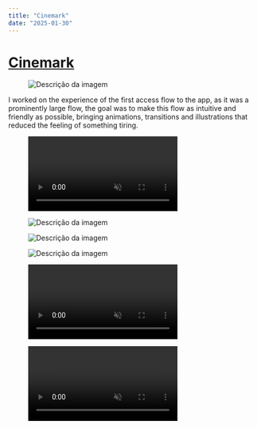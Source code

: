 ```yaml
---
title: "Cinemark"
date: "2025-01-30"
---
```


# [Cinemark](/cinemark)

<figure>
  <img src="/_posts/cinemark/07.png" alt="Descrição da imagem">
</figure>

I worked on the experience of the first access flow to the app, as it was a prominently large flow, the goal was to make this flow as intuitive and friendly as possible, bringing animations, transitions and illustrations that reduced the feeling of something tiring.

<figure>
  <video muted loop playsinline autoplay>
    <source src="/_posts/cinemark/03 - Movies.mp4" type="video/mp4">
    Seu navegador não suporta o elemento de vídeo.
  </video>
</figure>

<figure>
  <img src="/_posts/cinemark/05.png" alt="Descrição da imagem">
</figure>

<figure>
  <img src="/_posts/cinemark/06.png" alt="Descrição da imagem">
</figure>

<figure>
  <img src="/_posts/cinemark/07.png" alt="Descrição da imagem">
</figure>

<figure>
  <video muted loop playsinline autoplay>
    <source src="/_posts/cinemark/Pages.mp4" type="video/mp4">
    Seu navegador não suporta o elemento de vídeo.
  </video>
</figure>

<figure>
  <video muted loop playsinline autoplay>
    <source src="/_posts/cinemark/Screens.mp4" type="video/mp4">
    Seu navegador não suporta o elemento de vídeo.
  </video>
</figure>
